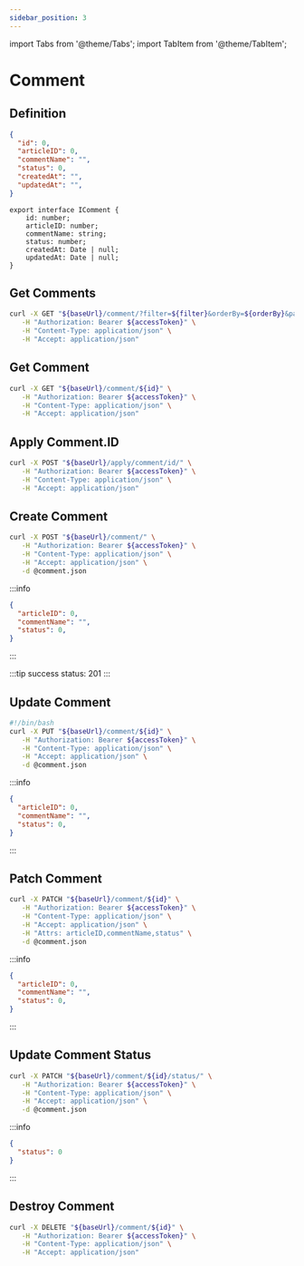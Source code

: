 ```yaml
---
sidebar_position: 3
---
```


import Tabs from '@theme/Tabs';
import TabItem from '@theme/TabItem';

# Comment

## Definition
<Tabs>
  <TabItem value="json" label="JSON" default>

```json title="comment.json"
{
  "id": 0,
  "articleID": 0,
  "commentName": "",
  "status": 0,
  "createdAt": "",
  "updatedAt": "",
}
```

  </TabItem>
  <TabItem value="typescript" label="Typescript">

```tsx title="comment.ts"
export interface IComment {
    id: number;
    articleID: number;
    commentName: string;
    status: number;
    createdAt: Date | null;
    updatedAt: Date | null;
}
```

  </TabItem>
  <TabItem value="kotlin" label="Kotlin">
  
  </TabItem>
</Tabs>

## Get Comments

<Tabs>
  <TabItem value="curl" label="Curl" default>

```bash
curl -X GET "${baseUrl}/comment/?filter=${filter}&orderBy=${orderBy}&page=${page}&pageSize=${pageSize}" \
   -H "Authorization: Bearer ${accessToken}" \
   -H "Content-Type: application/json" \
   -H "Accept: application/json"
```
  </TabItem>
  <TabItem value="typescript" label="Typescript">

  </TabItem>
  <TabItem value="kotlin" label="Kotlin">

  </TabItem>
</Tabs>

## Get Comment
<Tabs>
  <TabItem value="curl" label="Curl" default>

```bash
curl -X GET "${baseUrl}/comment/${id}" \
   -H "Authorization: Bearer ${accessToken}" \
   -H "Content-Type: application/json" \
   -H "Accept: application/json"
```
  </TabItem>
  <TabItem value="typescript" label="Typescript">

  </TabItem>
  <TabItem value="kotlin" label="Kotlin">
  
  </TabItem>
</Tabs>

## Apply Comment.ID
<Tabs>
  <TabItem value="curl" label="Curl" default>

```bash
curl -X POST "${baseUrl}/apply/comment/id/" \
   -H "Authorization: Bearer ${accessToken}" \
   -H "Content-Type: application/json" \
   -H "Accept: application/json"
```
  </TabItem>
  <TabItem value="typescript" label="Typescript">

  </TabItem>
  <TabItem value="kotlin" label="Kotlin">
  
  </TabItem>
</Tabs>

## Create Comment
<Tabs>
  <TabItem value="curl" label="Curl" default>

```bash
curl -X POST "${baseUrl}/comment/" \
   -H "Authorization: Bearer ${accessToken}" \
   -H "Content-Type: application/json" \
   -H "Accept: application/json" \
   -d @comment.json
```
:::info
```json title="comment.json"
{
  "articleID": 0,
  "commentName": "",
  "status": 0,
}
```
:::

:::tip
success status: 201
:::
  </TabItem>
  <TabItem value="typescript" label="Typescript">

  </TabItem>
  <TabItem value="kotlin" label="Kotlin">
  
  </TabItem>
</Tabs>

## Update Comment
<Tabs>
  <TabItem value="curl" label="Curl" default>

```bash
#!/bin/bash
curl -X PUT "${baseUrl}/comment/${id}" \
   -H "Authorization: Bearer ${accessToken}" \
   -H "Content-Type: application/json" \
   -H "Accept: application/json" \
   -d @comment.json
```
:::info
```json title="comment.json"
{
  "articleID": 0,
  "commentName": "",
  "status": 0,
}
```
:::
  </TabItem>
  <TabItem value="typescript" label="Typescript">

  </TabItem>
  <TabItem value="kotlin" label="Kotlin">
  
  </TabItem>
</Tabs>

## Patch Comment
<Tabs>
  <TabItem value="curl" label="Curl" default>

```bash
curl -X PATCH "${baseUrl}/comment/${id}" \
   -H "Authorization: Bearer ${accessToken}" \
   -H "Content-Type: application/json" \
   -H "Accept: application/json" \
   -H "Attrs: articleID,commentName,status" \
   -d @comment.json
```
:::info
```json title="comment.json"
{
  "articleID": 0,
  "commentName": "",
  "status": 0,
}
```
:::
  </TabItem>
  <TabItem value="typescript" label="Typescript">

  </TabItem>
  <TabItem value="kotlin" label="Kotlin">
  
  </TabItem>
</Tabs>

## Update Comment Status
<Tabs>
  <TabItem value="curl" label="Curl" default>

```bash
curl -X PATCH "${baseUrl}/comment/${id}/status/" \
   -H "Authorization: Bearer ${accessToken}" \
   -H "Content-Type: application/json" \
   -H "Accept: application/json" \
   -d @comment.json
```
:::info
```json title="comment.json"
{
  "status": 0
}
```
:::
  </TabItem>
  <TabItem value="typescript" label="Typescript">

  </TabItem>
  <TabItem value="kotlin" label="Kotlin">
  
  </TabItem>
</Tabs>

## Destroy Comment
<Tabs>
  <TabItem value="curl" label="Curl" default>

```bash
curl -X DELETE "${baseUrl}/comment/${id}" \
   -H "Authorization: Bearer ${accessToken}" \
   -H "Content-Type: application/json" \
   -H "Accept: application/json"
```
  </TabItem>
  <TabItem value="typescript" label="Typescript">

  </TabItem>
  <TabItem value="kotlin" label="Kotlin">
  
  </TabItem>
</Tabs>
